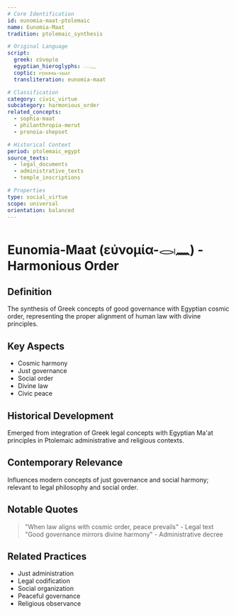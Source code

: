 ```yaml
---
# Core Identification
id: eunomia-maat-ptolemaic
name: Eunomia-Maat
tradition: ptolemaic_synthesis

# Original Language
script:
  greek: εὐνομία
  egyptian_hieroglyphs: 𓂋𓏺𓈖
  coptic: ⲉⲩⲛⲟⲙⲓⲁ-ⲙⲁⲁⲧ
  transliteration: eunomia-maat

# Classification
category: civic_virtue
subcategory: harmonious_order
related_concepts:
  - sophia-maat
  - philanthropia-merut
  - pronoia-shepset

# Historical Context
period: ptolemaic_egypt
source_texts:
  - legal_documents
  - administrative_texts
  - temple_inscriptions

# Properties
type: social_virtue
scope: universal
orientation: balanced
---
```


# Eunomia-Maat (εὐνομία-𓂋𓏺𓈖) - Harmonious Order

## Definition
The synthesis of Greek concepts of good governance with Egyptian cosmic order, representing the proper alignment of human law with divine principles.

## Key Aspects
- Cosmic harmony
- Just governance
- Social order
- Divine law
- Civic peace

## Historical Development
Emerged from integration of Greek legal concepts with Egyptian Ma'at principles in Ptolemaic administrative and religious contexts.

## Contemporary Relevance
Influences modern concepts of just governance and social harmony; relevant to legal philosophy and social order.

## Notable Quotes
> "When law aligns with cosmic order, peace prevails" - Legal text
> "Good governance mirrors divine harmony" - Administrative decree

## Related Practices
- Just administration
- Legal codification
- Social organization
- Peaceful governance
- Religious observance